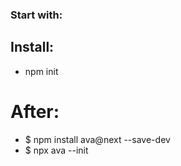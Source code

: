 ### Start with:

## Install: 
* npm init

# After:
* $ npm install ava@next --save-dev
* $ npx ava --init